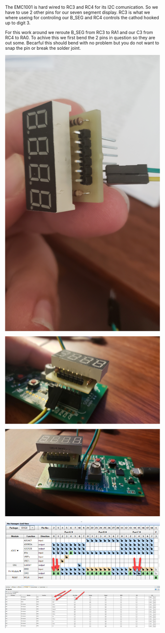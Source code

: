 The EMC1001 is hard wired to RC3 and RC4 for its I2C comunication. So we have to use 2 other pins for our seven segment display. RC3 is what we where useing for controling our B_SEG and RC4 controls the cathod hooked up to digit 3.

For this work around we reroute B_SEG from RC3 to RA1 and our C3 from RC4 to RA0. To achive this we first bend the 2 pins in question so they are out some. Becarful this should bend with no problem but you do not want to snap the pin or break the solder joint.

 ![alt text](https://github.com/RShankar/Intro-to-Microprocessors/blob/master/Lab%20Project%20Examples/Seven_Segment_Display_With_EMC1001/T1.jpg)
 
 
 
 ![alt text](https://github.com/RShankar/Intro-to-Microprocessors/blob/master/Lab%20Project%20Examples/Seven_Segment_Display_With_EMC1001/T2.jpg)
 
 ![alt text](https://github.com/RShankar/Intro-to-Microprocessors/blob/master/Lab%20Project%20Examples/Seven_Segment_Display_With_EMC1001/T3.jpg)
 
 ![alt text](https://github.com/RShankar/Intro-to-Microprocessors/blob/master/Lab%20Project%20Examples/Seven_Segment_Display_With_EMC1001/TPM.png)
 
 ![alt text](https://github.com/RShankar/Intro-to-Microprocessors/blob/master/Lab%20Project%20Examples/Seven_Segment_Display_With_EMC1001/TPM2.png)
 
